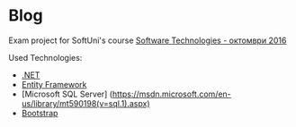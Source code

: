 # Blog
Exam project for SoftUni's course [Software Technologies - октомври 2016](https://softuni.bg/trainings/1430/software-technologies-october-2016)  

Used Technologies:  
* [.NET](https://www.microsoft.com/net)
* [Entity Framework](https://msdn.microsoft.com/en-us/library/aa937723(v=vs.113).aspx)
* [Microsoft SQL Server] (https://msdn.microsoft.com/en-us/library/mt590198(v=sql.1).aspx)
* [Bootstrap](http://getbootstrap.com/)
